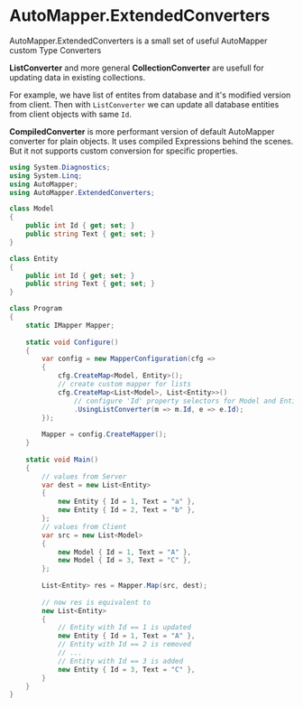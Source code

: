 # AutoMapper.ExtendedConverters
AutoMapper.ExtendedConverters is a small set of useful AutoMapper custom Type Converters

__ListConverter__ and more general __CollectionConverter__ are usefull for updating data in existing collections.

For example, we have list of entites from database and it's modified version from client.
Then with `ListConverter` we can update all database entities from client objects with same `Id`.

__CompiledConverter__ is more performant version of default AutoMapper converter for plain objects.
It uses compiled Expressions behind the scenes. But it not supports custom conversion for specific properties.

```cs
using System.Diagnostics;
using System.Linq;
using AutoMapper;
using AutoMapper.ExtendedConverters;

class Model
{
    public int Id { get; set; }
    public string Text { get; set; }
}

class Entity
{
    public int Id { get; set; }
    public string Text { get; set; }
}

class Program
{
    static IMapper Mapper;
    
    static void Configure()
    {
        var config = new MapperConfiguration(cfg =>
        {
            cfg.CreateMap<Model, Entity>();
            // create custom mapper for lists
            cfg.CreateMap<List<Model>, List<Entity>>()
                // configure 'Id' property selectors for Model and Entity
                .UsingListConverter(m => m.Id, e => e.Id);
        });
        
        Mapper = config.CreateMapper();
    }
    
    static void Main()
    {
        // values from Server
        var dest = new List<Entity>
        {
            new Entity { Id = 1, Text = "a" },
            new Entity { Id = 2, Text = "b" },
        };
        // values from Client
        var src = new List<Model>
        {
            new Model { Id = 1, Text = "A" },
            new Model { Id = 3, Text = "C" },
        };
        
        List<Entity> res = Mapper.Map(src, dest);
        
        // now res is equivalent to
        new List<Entity>
        {
            // Entity with Id == 1 is updated
            new Entity { Id = 1, Text = "A" },
            // Entity with Id == 2 is removed
            // ...
            // Entity with Id == 3 is added
            new Entity { Id = 3, Text = "C" },
        }
    }
}
```
